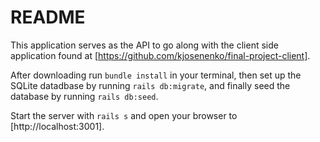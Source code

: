 # README

This application serves as the API to go along with the client side application found at [https://github.com/kjosenenko/final-project-client].

After downloading run `bundle install` in your terminal, then set up the SQLite datadbase by running `rails db:migrate`, and finally seed the database by running `rails db:seed`.

Start the server with `rails s` and open your browser to [http://localhost:3001].
